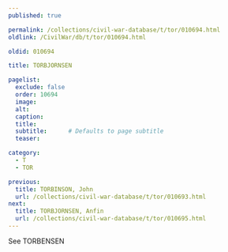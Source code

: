 ```yaml
---
published: true

permalink: /collections/civil-war-database/t/tor/010694.html
oldlink: /CivilWar/db/t/tor/010694.html

oldid: 010694

title: TORBJORNSEN

pagelist:
  exclude: false
  order: 10694
  image: 
  alt:
  caption:
  title:
  subtitle:      # Defaults to page subtitle
  teaser:

category: 
  - T 
  - TOR

previous:
  title: TORBINSON, John
  url: /collections/civil-war-database/t/tor/010693.html  
next:
  title: TORBJORNSEN, Anfin
  url: /collections/civil-war-database/t/tor/010695.html   
---
```

See TORBENSEN